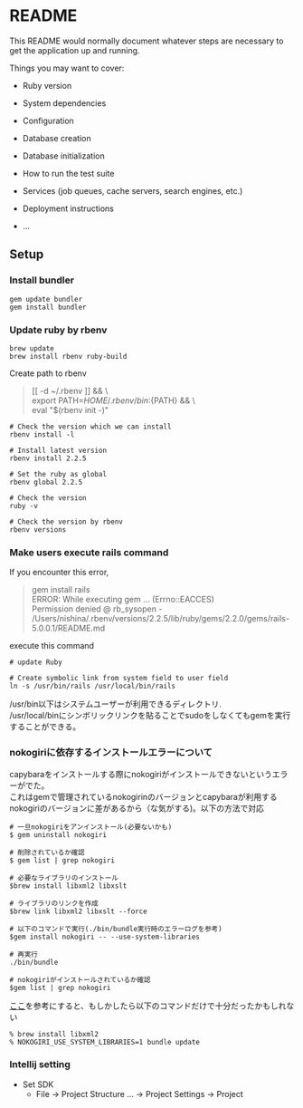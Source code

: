 # README

This README would normally document whatever steps are necessary to get the
application up and running.

Things you may want to cover:

* Ruby version

* System dependencies

* Configuration

* Database creation

* Database initialization

* How to run the test suite

* Services (job queues, cache servers, search engines, etc.)

* Deployment instructions

* ...

## Setup
### Install bundler
```
gem update bundler
gem install bundler
```
### Update ruby by rbenv
```
brew update
brew install rbenv ruby-build
```
Create path to rbenv
>[[ -d ~/.rbenv  ]] && \  
  export PATH=${HOME}/.rbenv/bin:${PATH} && \  
  eval "$(rbenv init -)"

```
# Check the version which we can install
rbenv install -l

# Install latest version
rbenv install 2.2.5

# Set the ruby as global
rbenv global 2.2.5

# Check the version
ruby -v

# Check the version by rbenv
rbenv versions
```

### Make users execute rails command
If you encounter this error,
>gem install rails  
ERROR:  While executing gem ... (Errno::EACCES)  
    Permission denied @ rb_sysopen -   /Users/nishina/.rbenv/versions/2.2.5/lib/ruby/gems/2.2.0/gems/rails-5.0.0.1/README.md

execute this command
```
# update Ruby

# Create symbolic link from system field to user field
ln -s /usr/bin/rails /usr/local/bin/rails
```

/usr/bin以下はシステムユーザーが利用できるディレクトリ.  
/usr/local/binにシンボリックリンクを貼ることでsudoをしなくてもgemを実行することができる。

### nokogiriに依存するインストールエラーについて
capybaraをインストールする際にnokogiriがインストールできないというエラーがでた。  
これはgemで管理されているnokogirinのバージョンとcapybaraが利用するnokogiriのバージョンに差があるから（な気がする)。以下の方法で対応
```
# 一旦nokogiriをアンインストール(必要ないかも)
$ gem uninstall nokogiri

# 削除されているか確認
$ gem list | grep nokogiri

# 必要なライブラリのインストール
$brew install libxml2 libxslt

# ライブラリのリンクを作成
$brew link libxml2 libxslt --force

# 以下のコマンドで実行(./bin/bundle実行時のエラーログを参考)
$gem install nokogiri -- --use-system-libraries

# 再実行
./bin/bundle

# nokogiriがインストールされているか確認
$gem list | grep nokogiri
```

[ここ](http://qiita.com/maangie/items/5f6a7885ec977e35552d)を参考にすると、もしかしたら以下のコマンドだけで十分だったかもしれない
```
% brew install libxml2
% NOKOGIRI_USE_SYSTEM_LIBRARIES=1 bundle update
```

### Intellij setting
* Set SDK
  * File -> Project Structure ... -> Project Settings -> Project  
